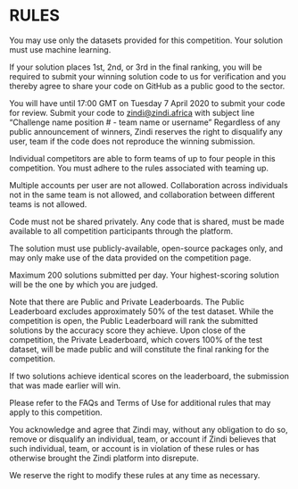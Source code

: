 # RULES
You may use only the datasets provided for this competition. Your solution must use machine learning.

If your solution places 1st, 2nd, or 3rd in the final ranking, you will be required to submit your winning solution code to us for verification and you thereby agree to share your code on GitHub as a public good to the sector.

You will have until 17:00 GMT on Tuesday 7 April 2020 to submit your code for review. Submit your code to zindi@zindi.africa with subject line “Challenge name position # - team name or username” Regardless of any public announcement of winners, Zindi reserves the right to disqualify any user, team if the code does not reproduce the winning submission.

Individual competitors are able to form teams of up to four people in this competition. You must adhere to the rules associated with teaming up.

Multiple accounts per user are not allowed. Collaboration across individuals not in the same team is not allowed, and collaboration between different teams is not allowed.

Code must not be shared privately. Any code that is shared, must be made available to all competition participants through the platform.

The solution must use publicly-available, open-source packages only, and may only make use of the data provided on the competition page.

Maximum 200 solutions submitted per day. Your highest-scoring solution will be the one by which you are judged.

Note that there are Public and Private Leaderboards. The Public Leaderboard excludes approximately 50% of the test dataset. While the competition is open, the Public Leaderboard will rank the submitted solutions by the accuracy score they achieve. Upon close of the competition, the Private Leaderboard, which covers 100% of the test dataset, will be made public and will constitute the final ranking for the competition.

If two solutions achieve identical scores on the leaderboard, the submission that was made earlier will win.

Please refer to the FAQs and Terms of Use for additional rules that may apply to this competition.

You acknowledge and agree that Zindi may, without any obligation to do so, remove or disqualify an individual, team, or account if Zindi believes that such individual, team, or account is in violation of these rules or has otherwise brought the Zindi platform into disrepute.

We reserve the right to modify these rules at any time as necessary.
